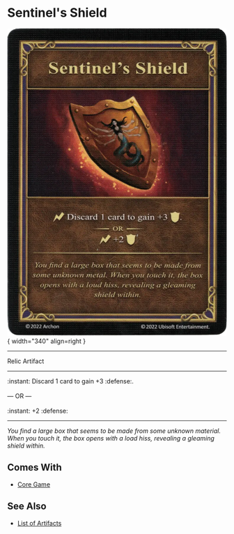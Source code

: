 # Sentinel's Shield

![Sentinel's Shield](../assets/artifacts_relic-sentinels_shield.webp){ width="340" align=right }
___
Relic Artifact
___
:instant: Discard 1 card to gain +3 :defense:.<br><br>— OR —<br><br>:instant: +2 :defense:
___
*You find a large box that seems to be made from some unknown material. When you touch it, the box opens with a load hiss, revealing a gleaming shield within.*


## Comes With

- [Core Game](../content.md)


## See Also

- [List of Artifacts](../artifacts.md)
